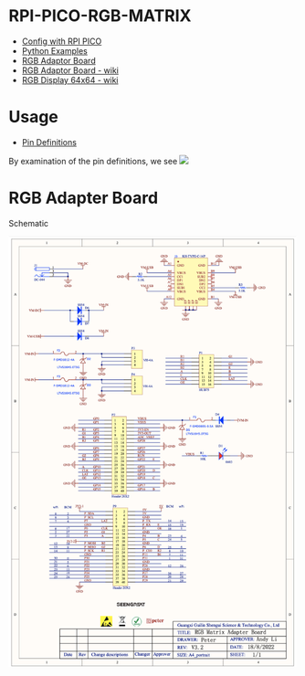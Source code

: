 # RPI-PICO-RGB-MATRIX

- [Config with RPI PICO](https://seengreat.com/wiki/74/rgb-matrix-p3-0-64x64?srsltid=AfmBOoogWroGGkezKm0HI9M8vRsy7f2RtWwSRmi7EWhUHALqkg1_0GIL#toc8)
- [Python Examples](https://github.com/seengreat/RGB-Matrix-P3.0-64x64/blob/main/README.md)
- [RGB Adaptor Board](https://seengreat.com/product/194/rgb-matrix-adapter-board?srsltid=AfmBOoo26Qq1lkXC0AHAF_p4dEjAFspJBpO3KBZvkm98asGCh5zYnHtw)
- [RGB Adaptor Board - wiki](https://seengreat.com/wiki/75/rgb-matrix-adapter-board)
- [RGB Display 64x64 - wiki](https://seengreat.com/wiki/74/rgb-matrix-p3-0-64x64)

# Usage
- [Pin Definitions](https://seengreat.com/wiki/75/rgb-matrix-adapter-board#toc3)

By examination of the pin definitions, we see
<img src="https://seengreat.com/upload/wiki/202311/15/1700115451904213332.jpg">


# RGB Adapter Board

Schematic

<img src="docs/rgb-matrix-adapter-board-schematic.png">